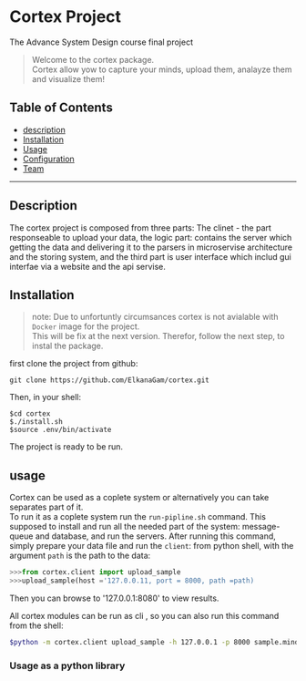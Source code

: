 # Cortex Project<br/>
The Advance System Design course final project

> Welcome to the cortex package.<br/> Cortex allow yow to capture your minds, upload them, analayze them and visualize them!

## Table of Contents
- [description](#description)
- [Installation](#installation)
- [Usage](#Usage)
- [Configuration](#configuration)
- [Team](#team)

---
## Description
The cortex project is composed from three parts: The clinet - the part responseable to upload your data, the logic part: contains the server which  getting the data and delivering it to the parsers in microservise architecture and the storing system, and the third part is  user interface which includ gui interfae via a website and the api servise.

## Installation

> note:
Due to unfortuntly circumsances cortex is not avialable with `Docker` image for the project.<br/> This will be fix at the next version. Therefor, follow the next step, to instal the package.

first clone the project from github:
```
git clone https://github.com/ElkanaGam/cortex.git
```
Then, in your shell:

```shell
$cd cortex
$./install.sh
$source .env/bin/activate
````
The project is ready to be run.

## usage 
Cortex can be used as a coplete system or alternatively you can take separates part of it.<br/>
To run it as a coplete system run the `run-pipline.sh` command. This supposed to  install and run  all the needed part of the system: message-queue and database, and run the servers. After running this command, simply prepare your data file and run the `client`:
from python shell, with the argument `path` is the path to the data:
``` python 
>>>from cortex.client import upload_sample
>>>upload_sample(host ='127.0.0.11, port = 8000, path =path)
```
Then you can browse to '127.0.0.1:8080' to view results.

All cortex modules can be run as cli , so you can also run this command from the shell:
```bash
$python -m cortex.client upload_sample -h 127.0.0.1 -p 8000 sample.mind
```
### Usage as  a python library
